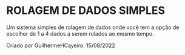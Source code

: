 # ROLAGEM DE DADOS SIMPLES


Um sistema simples de rolagem de dados onde você tem a opção de escolher de 1 a 4 dados a serem rolados ao mesmo tempo.


Criado por GuilhermeHCayeiro. 15/08/2022
